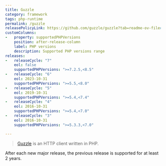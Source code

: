 ```yaml
---
title: Guzzle
category: framework
tags: php-runtime
permalink: /guzzle
releasePolicyLink: https://github.com/guzzle/guzzle?tab=readme-ov-file#version-guidance
customColumns:
-   property: supportedPHPVersions
    position: after-release-column
    label: PHP versions
    description: Supported PHP versions range
releases:
-   releaseCycle: "7"
    eol: false
    supportedPHPVersions: ">=7.2.5,<8.5"
-   releaseCycle: "6"
    eol: 2023-10-31
    supportedPHPVersions: ">=5.5,<8.0"
-   releaseCycle: "5"
    eol: 2019-10-31
    supportedPHPVersions: ">=5.4,<7.4"
-   releaseCycle: "4"
    eol: 2016-10-31
    supportedPHPVersions: ">=5.4,<7.0"
-   releaseCycle: "3"
    eol: 2016-10-31
    supportedPHPVersions: ">=5.3.3,<7.0"

---
```


> [Guzzle](https://docs.guzzlephp.org/en/stable/) is an HTTP client written in PHP.

After each new major release, the previous release is supported for at least 2 years.

